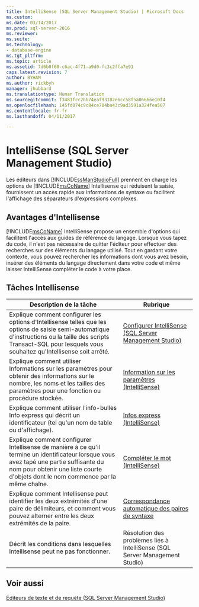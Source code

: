 ```yaml
---
title: IntelliSense (SQL Server Management Studio) | Microsoft Docs
ms.custom: 
ms.date: 03/14/2017
ms.prod: sql-server-2016
ms.reviewer: 
ms.suite: 
ms.technology:
- database-engine
ms.tgt_pltfrm: 
ms.topic: article
ms.assetid: 7d6b0f60-c6ac-4f71-a9d0-fc3c2ffa7e91
caps.latest.revision: 7
author: BYHAM
ms.author: rickbyh
manager: jhubbard
ms.translationtype: Human Translation
ms.sourcegitcommit: f3481fcc2bb74eaf93182e6cc58f5a06666e10f4
ms.openlocfilehash: 145fd074c9c84ce704ba43c9ad3591a324fea507
ms.contentlocale: fr-fr
ms.lasthandoff: 04/11/2017

---
```

# <a name="intellisense-sql-server-management-studio"></a>IntelliSense (SQL Server Management Studio)
  Les éditeurs dans [!INCLUDE[ssManStudioFull](../../includes/ssmanstudiofull-md.md)] prennent en charge les options de [!INCLUDE[msCoName](../../includes/msconame-md.md)] Intellisense qui réduisent la saisie, fournissent un accès rapide aux informations de syntaxe ou facilitent l'affichage des séparateurs d'expressions complexes.  
  
## <a name="benefits-of-intellisense"></a>Avantages d'Intellisense  
 [!INCLUDE[msCoName](../../includes/msconame-md.md)] IntelliSense propose un ensemble d'options qui facilitent l'accès aux guides de référence du langage. Lorsque vous tapez du code, il n'est pas nécessaire de quitter l'éditeur pour effectuer des recherches sur des éléments du langage utilisé. Tout en gardant votre contexte, vous pouvez rechercher les informations dont vous avez besoin, insérer des éléments du langage directement dans votre code et même laisser IntelliSense compléter le code à votre place.  
  
## <a name="intellisense-tasks"></a>Tâches Intellisense  
  
|Description de la tâche|Rubrique|  
|----------------------|-----------|  
|Explique comment configurer les options d'Intellisense telles que les options de saisie semi-automatique d'instructions ou la taille des scripts Transact-SQL pour lesquels vous souhaitez qu'Intellisense soit arrêté.|[Configurer IntelliSense &#40;SQL Server Management Studio&#41;](../../relational-databases/scripting/configure-intellisense-sql-server-management-studio.md)|  
|Explique comment utiliser Informations sur les paramètres pour obtenir des informations sur le nombre, les noms et les tailles des paramètres pour une fonction ou procédure stockée.|[Information sur les paramètres &#40;IntelliSense&#41;](../../relational-databases/scripting/parameter-info-intellisense.md)|  
|Explique comment utiliser l'info-bulles Info express qui décrit un identificateur (tel qu'un nom de table ou d'affichage).|[Infos express &#40;IntelliSense&#41;](../../relational-databases/scripting/quick-info-intellisense.md)|  
|Explique comment configurer Intellisense de manière à ce qu'il termine un identificateur lorsque vous avez tapé une partie suffisante du nom pour obtenir une liste courte d'objets dont le nom commence par la même chaîne.|[Compléter le mot &#40;IntelliSense&#41;](../../relational-databases/scripting/complete-word-intellisense.md)|  
|Explique comment Intellisense peut identifier les deux extrémités d'une paire de délimiteurs, et comment vous pouvez alterner entre les deux extrémités de la paire.|[Correspondance automatique des paires de syntaxe](../../relational-databases/scripting/automatic-matching-of-syntax-pairs.md)|  
|Décrit les conditions dans lesquelles Intellisense peut ne pas fonctionner.|Résolution des problèmes liés à IntelliSense (SQL Server Management Studio)|  
  
## <a name="see-also"></a>Voir aussi  
 [Éditeurs de texte et de requête &#40;SQL Server Management Studio&#41;](../../relational-databases/scripting/query-and-text-editors-sql-server-management-studio.md)  
  
  
